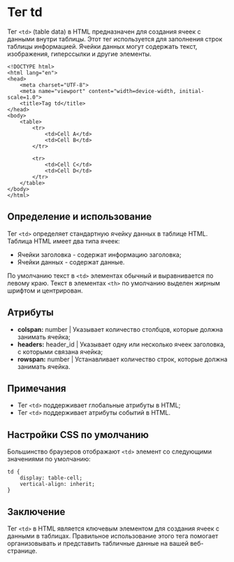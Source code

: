 # Тег td

Тег ``<td>`` (table data) в HTML предназначен для создания ячеек с данными внутри таблицы. Этот тег используется для заполнения строк таблицы информацией. Ячейки данных могут содержать текст, изображения, гиперссылки и другие элементы.

```
<!DOCTYPE html>
<html lang="en">
<head>
    <meta charset="UTF-8">
    <meta name="viewport" content="width=device-width, initial-scale=1.0">
    <title>Tag td</title>
</head>
<body>
    <table>
        <tr>
            <td>Cell A</td>
            <td>Cell B</td>
        </tr>
        
        <tr>
            <td>Cell C</td>
            <td>Cell D</td>
        </tr>
    </table>
</body>
</html>
```

## Определение и использование

Тег ``<td>`` определяет стандартную ячейку данных в таблице HTML. Таблица HTML имеет два типа ячеек:

- Ячейки заголовка - содержат информацию заголовка;
- Ячейки данных - содержат данные.

По умолчанию текст в ``<td>`` элементах обычный и выравнивается по левому краю. Текст в элементах ``<th>`` по умолчанию выделен жирным шрифтом и центрирован.

## Атрибуты

- **colspan:** number | Указывает количество столбцов, которые должна занимать ячейка;
- **headers:** header_id | Указывает одну или несколько ячеек заголовка, с которыми связана ячейка;
- **rowspan:** number | Устанавливает количество строк, которые должна занимать ячейка.

## Примечания

- Тег ``<td>`` поддерживает глобальные атрибуты в HTML;
- Тег ``<td>`` поддерживает атрибуты событий в HTML.

## Настройки CSS по умолчанию

Большинство браузеров отображают ``<td>`` элемент со следующими значениями по умолчанию:

```
td {
    display: table-cell;
    vertical-align: inherit;
}
```

## Заключение

Тег ``<td>`` в HTML является ключевым элементом для создания ячеек с данными в таблицах. Правильное использование этого тега помогает организовывать и представить табличные данные на вашей веб-странице.